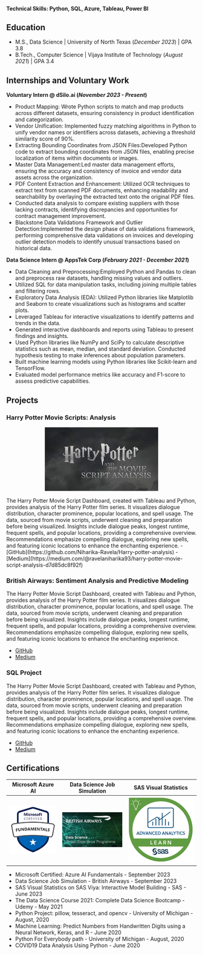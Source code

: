 #### Technical Skills: Python, SQL, Azure, Tableau, Power BI

## Education
- M.S., Data Science | University of North Texas (_December 2023_) | GPA  3.8       		
- B.Tech., Computer Science	| Vijaya Institute of Technology (_August 2021_) | GPA  3.4

## Internships and Voluntary Work
**Voluntary Intern @ dSilo.ai (_November 2023 - Present_)**
- Product Mapping: Wrote Python scripts to match and map products across different datasets, ensuring consistency in product identification and categorization.
- Vendor Unification: Implemented fuzzy matching algorithms in Python to unify vendor names or identifiers across datasets, achieving a threshold similarity score of 90%.
- Extracting Bounding Coordinates from JSON Files:Developed Python code to extract bounding coordinates from JSON files, enabling precise localization of items within documents or images.
- Master Data Management:Led master data management efforts, ensuring the accuracy and consistency of invoice and vendor data assets across the organization.
- PDF Content Extraction and Enhancement: Utilized OCR techniques to extract text from scanned PDF documents, enhancing readability and searchability by overlaying the extracted text onto the original PDF files.
- Conducted data analysis to compare existing suppliers with those lacking contracts, identifying discrepancies and opportunities for contract management improvement.
- Blackstone Data Validations Framework and Outlier Detection:Implemented the design phase of data validations framework, performing comprehensive data validations on invoices and developing outlier detection models to identify unusual transactions based on historical data.

**Data Science Intern @ AppsTek Corp (_February 2021 - December 2021_)**
- Data Cleaning and Preprocessing:Employed Python and Pandas to clean and preprocess raw datasets, handling missing values and outliers.
- Utilized SQL for data manipulation tasks, including joining multiple tables and filtering rows.
- Exploratory Data Analysis (EDA): Utilized Python libraries like Matplotlib and Seaborn to create visualizations such as histograms and scatter plots.
- Leveraged Tableau for interactive visualizations to identify patterns and trends in the data.
- Generated interactive dashboards and reports using Tableau to present findings and insights.
- Used Python libraries like NumPy and SciPy to calculate descriptive statistics such as mean, median, and standard deviation. Conducted hypothesis testing to make inferences about population parameters.
- Built machine learning models using Python libraries like Scikit-learn and TensorFlow.
- Evaluated model performance metrics like accuracy and F1-score to assess predictive capabilities.

## Projects
### Harry Potter Movie Scripts: Analysis

<p align="center">
  <img src="https://github.com/Niharika-Ravela/Niharika-Ravela.github.io/blob/main/assets/harrypotter-analysis.jpg?raw=true" alt="harrypotter analysis"/>
</p>
The Harry Potter Movie Script Dashboard, created with Tableau and Python, provides analysis of the Harry Potter film series. It visualizes dialogue distribution, character prominence, popular locations, and spell usage. The data, sourced from movie scripts, underwent cleaning and preparation before being visualized. Insights include dialogue peaks, longest runtime, frequent spells, and popular locations, providing a comprehensive overview. Recommendations emphasize compelling dialogue, exploring new spells, and featuring iconic locations to enhance the enchanting experience.
- [GitHub](https://github.com/Niharika-Ravela/Harry-potter-analysis)
- [Medium](https://medium.com/@ravelaniharika93/harry-potter-movie-script-analysis-d7d85dc8f92f)

### British Airways: Sentiment Analysis and Predictive Modeling

The Harry Potter Movie Script Dashboard, created with Tableau and Python, provides analysis of the Harry Potter film series. It visualizes dialogue distribution, character prominence, popular locations, and spell usage. The data, sourced from movie scripts, underwent cleaning and preparation before being visualized. Insights include dialogue peaks, longest runtime, frequent spells, and popular locations, providing a comprehensive overview. Recommendations emphasize compelling dialogue, exploring new spells, and featuring iconic locations to enhance the enchanting experience.
- [GitHub](https://github.com/Niharika-Ravela/British_Airways_Forage)
- [Medium]()

### SQL Project

The Harry Potter Movie Script Dashboard, created with Tableau and Python, provides analysis of the Harry Potter film series. It visualizes dialogue distribution, character prominence, popular locations, and spell usage. The data, sourced from movie scripts, underwent cleaning and preparation before being visualized. Insights include dialogue peaks, longest runtime, frequent spells, and popular locations, providing a comprehensive overview. Recommendations emphasize compelling dialogue, exploring new spells, and featuring iconic locations to enhance the enchanting experience.
- [GitHub]()
- [Medium]()

  
## Certifications
Microsoft Azure AI             |  Data Science Job Simulation | SAS Visual Statistics
:-------------------------:|:-------------------------: | :-------------------------:
![](https://github.com/Niharika-Ravela/Niharika-Ravela.github.io/blob/main/assets/Microsoft.png)  |  ![](https://github.com/Niharika-Ravela/Niharika-Ravela.github.io/blob/main/assets/BA.jpg) | ![](https://github.com/Niharika-Ravela/Niharika-Ravela.github.io/blob/main/assets/sas.png)
- Microsoft Certified: Azure AI Fundamentals - September 2023
- Data Science Job Simulation - British Airways - September 2023
- SAS Visual Statistics on SAS Viya: Interactive Model Building - SAS - June 2023
- The Data Science Course 2021: Complete Data Science Bootcamp - Udemy - May 2021
- Python Project: pillow, tesseract, and opencv - University of Michigan - August, 2020
- Machine Learning: Predict Numbers from Handwritten Digits using a Neural Network, Keras, and R - June 2020
- Python For Everybody path - University of Michigan - August, 2020
- COVID19 Data Analysis Using Python - June 2020

